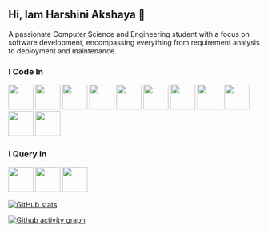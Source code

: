## Hi, Iam Harshini Akshaya 👋

A passionate Computer Science and Engineering student with a focus on software development, encompassing everything from requirement analysis to deployment and maintenance.

### I Code In
<img height="50" width="50" src="https://img.icons8.com/?size=100&id=13679&format=png&color=000000"/> <img height="50" width="50" src="https://img.icons8.com/?size=100&id=40670&format=png&color=000000"/> <img height="50" width="50" src="https://img.icons8.com/?size=100&id=13441&format=png&color=000000"/> <img height="50" width="50" src="https://img.icons8.com/?size=100&id=20909&format=png&color=000000"/> <img height="50" width="50" src="https://img.icons8.com/?size=100&id=21278&format=png&color=000000"/> <img height="50" width="50" src="https://img.icons8.com/?size=100&id=108784&format=png&color=000000"/> <img height="50" width="50" src="https://img.icons8.com/?size=100&id=PndQWK6M1Hjo&format=png&color=000000"/> <img height="50" width="50" src="https://img.icons8.com/?size=100&id=4PiNHtUJVbLs&format=png&color=000000"/> <img height="50" width="50" src="https://img.icons8.com/?size=100&id=123603&format=png&color=000000"/> <img height="50" width="50" src="https://img.icons8.com/?size=100&id=54087&format=png&color=000000"/> <img height="50" width="50" src="https://img.icons8.com/?size=100&id=kg46nzoJrmTR&format=png&color=000000"/> 

### I Query In
<img height="50" width="50" src="https://img.icons8.com/?size=100&id=9nLaR5KFGjN0&format=png&color=000000" /> <img height="50" width="50" src="https://img.icons8.com/?size=100&id=39913&format=png&color=000000" /> <img height="50" width="50" src="https://img.icons8.com/?size=100&id=bosfpvRzNOG8&format=png&color=000000"/>

[![GitHub stats](https://github-readme-stats.vercel.app/api?username=harshiniakshaya)](https://github.com/anuraghazra/github-readme-stats)

[![Github activity graph](https://github-readme-activity-graph.vercel.app/graph?username=harshiniakshaya&bg_color=000000&color=ffffff&line=004570&point=ffffff&area=true&hide_border=true)](https://github.com/ashutosh00710/github-readme-activity-graph)




